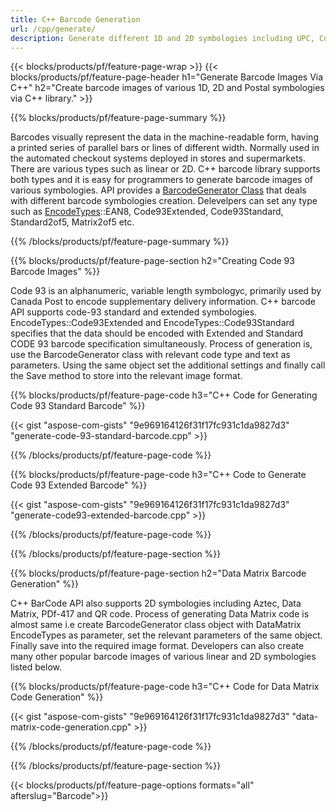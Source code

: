 ```yaml
---
title: C++ Barcode Generation
url: /cpp/generate/
description: Generate different 1D and 2D symbologies including UPC, Code 128, EAN, QR, Aztec, DataMatrix, PDF 417 and more to build C++ applications.
---
```


{{< blocks/products/pf/feature-page-wrap >}}
{{< blocks/products/pf/feature-page-header h1="Generate Barcode Images Via C++" h2="Create barcode images of various 1D, 2D and Postal symbologies via C++ library." >}}

{{% blocks/products/pf/feature-page-summary %}}

Barcodes visually represent the data in the machine-readable form, having a printed series of parallel bars or lines of different width. Normally used in the automated checkout systems deployed in stores and supermarkets. There are various types such as linear or 2D. C++ barcode library supports both types and it is easy for programmers to generate barcode images of various symbologies. API provides a [BarcodeGenerator Class](https://apireference.aspose.com/barcode/cpp/class/aspose.bar_code.generation.barcode_generator) that deals with different barcode symbologies creation. Delevelpers can set any type such as [EncodeTypes](https://apireference.aspose.com/barcode/cpp/class/aspose.bar_code.generation.encode_types)::EAN8, Code93Extended, Code93Standard, Standard2of5, Matrix2of5 etc. 

{{% /blocks/products/pf/feature-page-summary  %}}

{{% blocks/products/pf/feature-page-section  h2="Creating Code 93 Barcode Images" %}}

Code 93 is an alphanumeric, variable length symbologyc, primarily used by Canada Post to encode supplementary delivery information. C++ barcode API supports code-93 standard and extended symbologies. EncodeTypes::Code93Extended and EncodeTypes::Code93Standard specifies that the data should be encoded with Extended and Standard CODE 93 barcode specification simultaneously. Process of generation is, use the BarcodeGenerator class with relevant code type and text as parameters. Using the same object set the additional settings and finally call the Save method to store into the relevant image format.  


{{% blocks/products/pf/feature-page-code h3="C++ Code for Generating Code 93 Standard Barcode" %}}

{{< gist "aspose-com-gists" "9e969164126f31f17fc931c1da9827d3" "generate-code-93-standard-barcode.cpp" >}}

{{% /blocks/products/pf/feature-page-code  %}}

{{% blocks/products/pf/feature-page-code h3="C++ Code to Generate Code 93 Extended Barcode" %}}

{{< gist "aspose-com-gists" "9e969164126f31f17fc931c1da9827d3" "generate-code93-extended-barcode.cpp" >}}

{{% /blocks/products/pf/feature-page-code  %}}

{{% /blocks/products/pf/feature-page-section %}}

{{% blocks/products/pf/feature-page-section  h2="Data Matrix Barcode Generation" %}}

C++ BarCode API also supports 2D symbologies including Aztec, Data Matrix, PDf-417 and QR code. Process of generating Data Matrix code is almost same i.e create BarcodeGenerator class object with DataMatrix EncodeTypes as parameter, set the relevant parameters of the same object. Finally save into the required image format. Developers can also create many other popular barcode images of various linear and 2D symbologies listed below. 
 

{{% blocks/products/pf/feature-page-code h3="C++ Code for Data Matrix Code Generation" %}}

{{< gist "aspose-com-gists" "9e969164126f31f17fc931c1da9827d3" "data-matrix-code-generation.cpp" >}}

{{% /blocks/products/pf/feature-page-code  %}}

{{% /blocks/products/pf/feature-page-section %}}

{{< blocks/products/pf/feature-page-options formats="all" afterslug="Barcode">}}